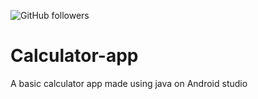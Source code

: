 
![GitHub followers](https://img.shields.io/github/followers/Divyanshwick?style=social)
# Calculator-app
A basic calculator app made using java on Android studio

